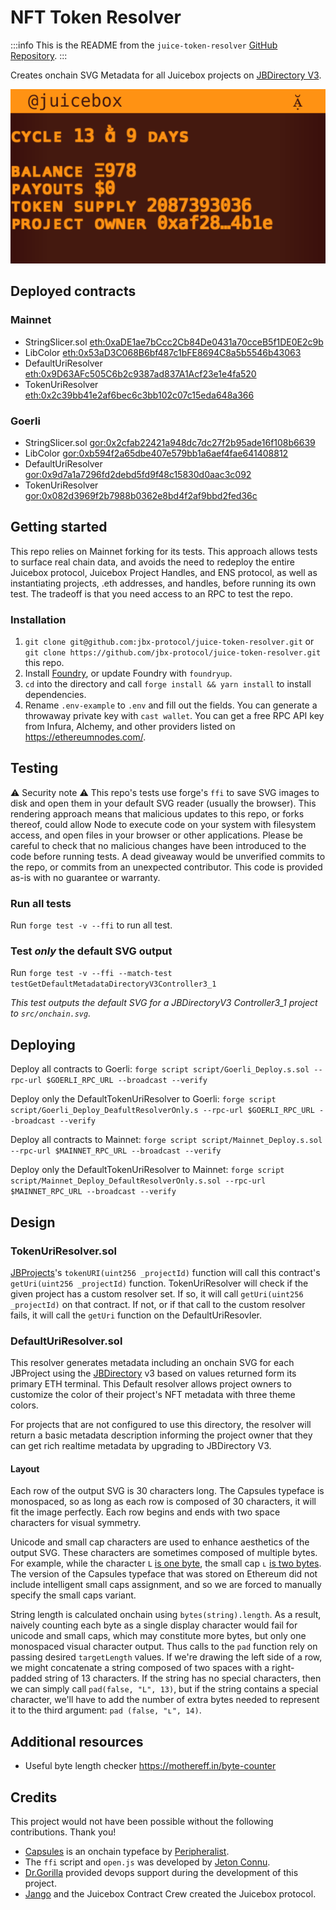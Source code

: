 # NFT Token Resolver

:::info
This is the README from the `juice-token-resolver` [GitHub Repository](https://github.com/jbx-protocol/juice-token-resolver).
:::

Creates onchain SVG Metadata for all Juicebox projects on [JBDirectory V3](https://docs.juicebox.money/v4/deprecated/v3/api/contracts/jbdirectory/README.md).

![Example output](onchain.svg)

## Deployed contracts

### Mainnet

- StringSlicer.sol [eth:0xaDE1ae7bCcc2Cb84De0431a70cceB5f1DE0E2c9b](https://etherscan.io/address/0xade1ae7bccc2cb84de0431a70cceb5f1de0e2c9b)
- LibColor [eth:0x53aD3C068B6bf487c1bFE8694C8a5b5546b43063](https://etherscan.io/address/0x53ad3c068b6bf487c1bfe8694c8a5b5546b43063)
- DefaultUriResolver [eth:0x9D63AFc505C6b2c9387ad837A1Acf23e1e4fa520](https://etherscan.io/address/0x9D63AFc505C6b2c9387ad837A1Acf23e1e4fa520)
- TokenUriResolver [eth:0x2c39bb41e2af6bec6c3bb102c07c15eda648a366](https://etherscan.io/address/0x2c39bb41e2af6bec6c3bb102c07c15eda648a366)

### Goerli

- StringSlicer.sol [gor:0x2cfab22421a948dc7dc27f2b95ade16f108b6639](https://goerli.etherscan.io/address/0x2cfab22421a948dc7dc27f2b95ade16f108b6639)
- LibColor [gor:0xb594f2a65dbe407e579bb1a6aef4fae641408812](https://goerli.etherscan.io/address/0xb594f2a65dbe407e579bb1a6aef4fae641408812)
- DefaultUriResolver [gor:0x9d7a1a7296fd2debd5fd9f48c15830d0aac3c092](https://goerli.etherscan.io/address/0x9d7a1a7296fd2debd5fd9f48c15830d0aac3c092)
- TokenUriResolver [gor:0x082d3969f2b7988b0362e8bd4f2af9bbd2fed36c](https://goerli.etherscan.io/address/0x082d3969f2b7988b0362e8bd4f2af9bbd2fed36c)

## Getting started

This repo relies on Mainnet forking for its tests. This approach allows tests to surface real chain data, and avoids the need to redeploy the entire Juicebox protocol, Juicebox Project Handles, and ENS protocol, as well as instantiating projects, .eth addresses, and handles, before running its own test. The tradeoff is that you need access to an RPC to test the repo.

### Installation

1. `git clone git@github.com:jbx-protocol/juice-token-resolver.git` or `git clone https://github.com/jbx-protocol/juice-token-resolver.git` this repo.
2. Install [Foundry](https://book.getfoundry.sh/getting-started/installation.html), or update Foundry with `foundryup`.
3. `cd` into the directory and call `forge install && yarn install` to install dependencies.
4. Rename `.env-example` to `.env` and fill out the fields. You can generate a throwaway private key with `cast wallet`. You can get a free RPC API key from Infura, Alchemy, and other providers listed on https://ethereumnodes.com/.

## Testing

⚠️ Security note ⚠️ This repo's tests use forge's `ffi` to save SVG images to disk and open them in your default SVG reader (usually the browser). This rendering approach means that malicious updates to this repo, or forks thereof, could allow Node to execute code on your system with filesystem access, and open files in your browser or other applications. Please be careful to check that no malicious changes have been introduced to the code before running tests. A dead giveaway would be unverified commits to the repo, or commits from an unexpected contributor. This code is provided as-is with no guarantee or warranty.

### Run all tests

Run `forge test -v --ffi` to run all test.

### Test _only_ the default SVG output

Run `forge test -v --ffi --match-test testGetDefaultMetadataDirectoryV3Controller3_1`

*This test outputs the default SVG for a JBDirectoryV3 Controller3_1 project to `src/onchain.svg`.*

## Deploying

Deploy all contracts to Goerli: `forge script script/Goerli_Deploy.s.sol --rpc-url $GOERLI_RPC_URL --broadcast --verify`

Deploy only the DefaultTokenUriResolver to Goerli: `forge script script/Goerli_Deploy_DeafultResolverOnly.s --rpc-url $GOERLI_RPC_URL --broadcast --verify`

Deploy all contracts to Mainnet: `forge script script/Mainnet_Deploy.s.sol --rpc-url $MAINNET_RPC_URL --broadcast --verify`

Deploy only the DefaultTokenUriResolver to Mainnet: `forge script script/Mainnet_Deploy_DefaultResolverOnly.s.sol --rpc-url $MAINNET_RPC_URL --broadcast --verify`

## Design

### TokenUriResolver.sol
[JBProjects](https://docs.juicebox.money/v4/deprecated/v3/api/contracts/jbprojects/README.md)'s `tokenURI(uint256 _projectId)` function will call this contract's `getUri(uint256 _projectId)` function. TokenUriResolver will check if the given project has a custom resolver set. If so, it will call `getUri(uint256 _projectId)` on that contract. If not, or if that call to the custom resolver fails, it will call the `getUri` function on the DefaultUriResovler.

### DefaultUriResolver.sol

This resolver generates metadata including an onchain SVG for each JBProject using the [JBDirectory](https://docs.juicebox.money/v4/deprecated/v3/api/contracts/jbdirectory/README.md) v3 based on values returned form its primary ETH terminal. This Default resolver allows project owners to customize the color of their project's NFT metadata with three theme colors.

For projects that are not configured to use this directory, the resolver will return a basic metadata description informing the project owner that they can get rich realtime metadata by upgrading to JBDirectory V3.

#### Layout
Each row of the output SVG is 30 characters long. The Capsules typeface is monospaced, so as long as each row is composed of 30 characters, it will fit the image perfectly. Each row begins and ends with two space characters for visual symmetry.

Unicode and small cap characters are used to enhance aesthetics of the output SVG. These characters are sometimes composed of multiple bytes. For example, while the character `L` [is one byte](https://mothereff.in/byte-counter#L), the small cap `ʟ` [is two bytes](https://mothereff.in/byte-counter#%CA%9F). The version of the Capsules typeface that was stored on Ethereum did not include intelligent small caps assignment, and so we are forced to manually specify the small caps variant.

String length is calculated onchain using `bytes(string).length`. As a result, naively counting each byte as a single display character would fail for unicode and small caps, which may constitute more bytes, but only one monospaced visual character output. Thus calls to the `pad` function rely on passing desired `targetLength` values. If we're drawing the left side of a row, we might concatenate a string composed of two spaces with a right-padded string of 13 characters. If the string has no special characters, then we can simply call `pad(false, "L", 13)`, but if the string contains a special character, we'll have to add the number of extra bytes needed to represent it to the third argument: `pad (false, "ʟ", 14)`.

## Additional resources

- Useful byte length checker https://mothereff.in/byte-counter

## Credits

This project would not have been possible without the following contributions. Thank you!

- [Capsules](https://cpsls.app/) is an onchain typeface by [Peripheralist](https://github.com/peripheralist/typeface).
- The `ffi` script and `open.js` was developed by [Jeton Connu](https://github.com/jeton-connu).
- [Dr.Gorilla](https://github.com/drgorillamd) provided devops support during the development of this project.
- [Jango](https://github.com/mejango) and the Juicebox Contract Crew created the Juicebox protocol.
